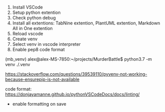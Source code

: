 1. Install VSCode
2. Setup python extention
3. Check python debug
4. Install all extentions: TabNine extention, PlantUML extention, Markdown All in One extention
5. Reload vscode
6. Create venv
7. Select venv in vscode interpreter
8. Enable pep8 code format
 

(mb_venv) alex@alex-MS-7850:~/projects/MurderBattle$ python3.7 -m venv ./.venv

https://stackoverflow.com/questions/39539110/pyvenv-not-working-because-ensurepip-is-not-available

code format:
https://donjayamanne.github.io/pythonVSCodeDocs/docs/linting/
+ enable formatting on save
